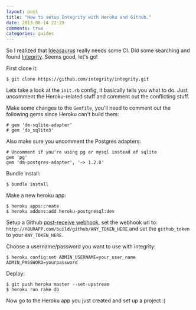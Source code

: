 ```yaml
---
layout: post
title: "How to setup Integrity with Heroku and Github."
date: 2013-08-14 22:29
comments: true
categories: guides
---
```


So I realized that [Ideasaurus](http://ideasaurus.io) really needs some CI. Did some
searching and found [Integrity](http://integrity.github.io/). Seems good, let's go!

First clone it:

    $ git clone https://github.com/integrity/integrity.git


Lets take a look at the `init.rb` config, it basically tells you what to do.
Just uncomment the Heroku-related stuff and comment out the conflicting stuff.

Make some changes to the `Gemfile`, you'll need to comment out the following gems
since Heroku can't build them:

    # gem 'dm-sqlite-adapter'
    # gem 'do_sqlite3'


Also make sure you uncomment the Postgres adapters:

    # Uncomment if you're using pg or mysql instead of sqlite
    gem 'pg'
    gem 'dm-postgres-adapter', '~> 1.2.0'


Bundle install:

    $ bundle install


Make a new heroku app:

    $ heroku apps:create
    $ heroku addons:add heroku-postgresql:dev


Setup a Github [post-receive webhook](https://help.github.com/articles/post-receive-hooks),
set the webhook url to: `http://YOURAPP.com/build/github/ANY_TOKEN_HERE` and set the `github_token`
to your `ANY_TOKEN_HERE`.

Choose a username/password you want to use with integrity:

    $ heroku config:set ADMIN_USERNAME=your_user_name ADMIN_PASSWORD=yourpassword

Deploy:

    $ git push heroku master --set-upstream
    $ heroku run rake db


Now go to the Heroku app you just created and set up a project :)
